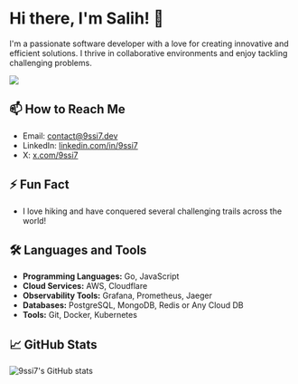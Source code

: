 # Hi there, I'm Salih! 👋

I'm a passionate software developer with a love for creating innovative and efficient solutions. I thrive in collaborative environments and enjoy tackling challenging problems.

<p>
    <img src="https://skillicons.dev/icons?i=go,ts,react,vue,cloudflare,aws,docker,kubernetes,grafana,prometheus,elasticsearch,mongodb,postgres,rabbitmq,kafka,linux&perline=8" />
 </p>

## 📫 How to Reach Me
- Email: contact@9ssi7.dev
- LinkedIn: [linkedin.com/in/9ssi7](https://linkedin.com/in/9ssi7)
- X: [x.com/9ssi7](https://x.com/9ssi7)

## ⚡ Fun Fact
- I love hiking and have conquered several challenging trails across the world!

## 🛠️ Languages and Tools
- **Programming Languages:** Go, JavaScript
- **Cloud Services:** AWS, Cloudflare
- **Observability Tools:** Grafana, Prometheus, Jaeger
- **Databases:** PostgreSQL, MongoDB, Redis or Any Cloud DB
- **Tools:** Git, Docker, Kubernetes

## 📈 GitHub Stats
![9ssi7's GitHub stats](https://github-readme-stats.vercel.app/api?username=9ssi7&show_icons=true&theme=radical)
